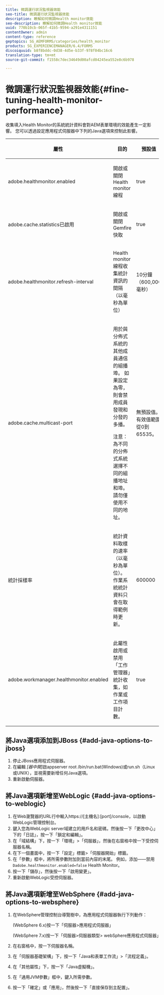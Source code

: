 ```yaml
---
title: 微調運行狀況監視器效能
seo-title: 微調運行狀況監視器效能
description: 瞭解如何微調Health monitor效能
seo-description: 瞭解如何微調Health monitor效能
uuid: 770b10cb-065f-41b5-9594-a291e4311151
contentOwner: admin
content-type: reference
geptopics: SG_AEMFORMS/categories/health_monitor
products: SG_EXPERIENCEMANAGER/6.4/FORMS
discoiquuid: b8f8bddc-0d38-4d5e-b33f-978f04bc16c6
translation-type: tm+mt
source-git-commit: f1558c7dec34649d00afcd04245ea552e8c6b978

---
```



# 微調運行狀況監視器效能{#fine-tuning-health-monitor-performance}

收集填入Health Monitor的系統統計資料會對AEM表單環境的效能產生一定影響。 您可以透過設定應用程式伺服器中下列的Java選項來控制此影響。

<table> 
 <thead> 
  <tr> 
   <th><p>屬性</p></th> 
   <th><p>目的</p></th> 
   <th><p>預設值</p></th> 
  </tr> 
 </thead> 
 <tbody>
  <tr> 
   <td><p>adobe.healthmonitor.enabled</p></td> 
   <td><p>開啟或關閉Health monitor線程</p></td> 
   <td><p>true</p></td> 
  </tr> 
  <tr> 
   <td><p>adobe.cache.statistics已啟用</p></td> 
   <td><p>開啟或關閉Gemfire快取</p></td> 
   <td><p>true</p></td> 
  </tr> 
  <tr> 
   <td><p>adobe.healthmonitor.refresh-interval</p></td> 
   <td><p>Health monitor線程收集統計資訊的間隔（以毫秒為單位）</p></td> 
   <td><p>10分鐘（600,000毫秒）</p></td> 
  </tr> 
  <tr> 
   <td><p>adobe.cache.multicast-port</p></td> 
   <td><p>用於與分佈式系統的其他成員通信的組播埠。 如果設定為零，則會禁用成員發現和分發的多播。 </p><p>注意：為不同的分佈式系統選擇不同的組播地址和埠。 請勿僅使用不同的地址。</p></td> 
   <td><p>無預設值。 有效值範圍從0到65535。</p></td> 
  </tr> 
  <tr> 
   <td><p>統計採樣率</p></td> 
   <td><p>統計資料取樣的速率（以毫秒為單位）。 作業系統統計資料只會在取得範例時更新。</p></td> 
   <td><p>600000</p></td> 
  </tr> 
  <tr> 
   <td><p>adobe.workmanager.healthmonitor.enabled</p></td> 
   <td><p>此屬性啟用或禁用「工作管理器」統計收集，如作業或工作項目計數。</p></td> 
   <td><p>true</p></td> 
  </tr> 
 </tbody> 
</table>

## 將Java選項添加到JBoss {#add-java-options-to-jboss}

1. 停止JBoss應用程式伺服器。
1. 在編輯 *[器中開]*&#x200B;啟appserver root /bin/run.bat(Windows)或run.sh（Linux或UNIX），並視需要新增任何Java選項。
1. 重新啟動伺服器。

## 將Java選項新增至WebLogic {#add-java-options-to-weblogic}

1. 在Web瀏覽器的URL行中輸入https://[主機名]:[port]/console，以啟動WebLogic管理控制台。
1. 鍵入您為WebLogic server域建立的用戶名和密碼，然後按一下「更改中心」下的「日誌」，按一下「鎖定和編輯」。
1. 在「域結構」下，按一下「環境」>「伺服器」，然後在右窗格中按一下受控伺服器名稱。
1. 在下一個畫面中，按一下「設定」標籤>「伺服器開始」標籤。
1. 在「參數」框中，將所需參數附加到當前內容的末尾。 例如，添加——禁用 `Dadobe.healthmonitor.enabled=false` Health Monitor。
1. 按一下「儲存」，然後按一下「啟用變更」。
1. 重新啟動WebLogic受控伺服器。

## 將Java選項新增至WebSphere {#add-java-options-to-websphere}

1. 在WebSphere管理控制台導覽樹中，為應用程式伺服器執行下列動作：

   (WebSphere 6.x)按一下「伺服器>應用程式伺服器」

   (WebSphere 7.x)按一下「伺服器>伺服器類型> webSphere應用程式伺服器」

1. 在右窗格中，按一下伺服器名稱。
1. 在「伺服器基礎架構」下，按一下「Java和表單工作流」>「流程定義」。
1. 在「其他屬性」下，按一下「Java虛擬機」。
1. 在「通用JVM參數」框中，鍵入所需參數。
1. 按一下「確定」或「應用」，然後按一下「直接保存到主配置」。

